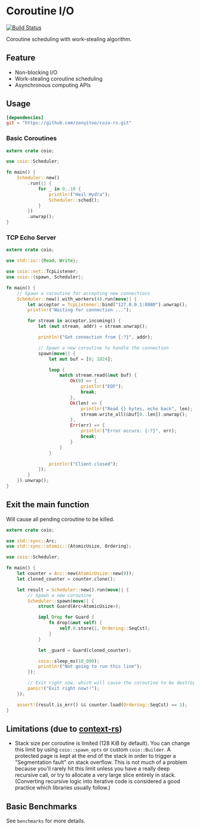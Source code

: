 # Coroutine I/O

[![Build Status](https://travis-ci.org/zonyitoo/coio-rs.svg?branch=master)](https://travis-ci.org/zonyitoo/coio-rs)

Coroutine scheduling with work-stealing algorithm.

## Feature

* Non-blocking I/O
* Work-stealing coroutine scheduling
* Asynchronous computing APIs

## Usage

```toml
[dependencies]
git = "https://github.com/zonyitoo/coio-rs.git"
```

### Basic Coroutines

```rust
extern crate coio;

use coio::Scheduler;

fn main() {
    Scheduler::new()
        .run(|| {
            for _ in 0..10 {
                println!("Heil Hydra");
                Scheduler::sched();
            }
        })
        .unwrap();
}
```

### TCP Echo Server

```rust
extern crate coio;

use std::io::{Read, Write};

use coio::net::TcpListener;
use coio::{spawn, Scheduler};

fn main() {
    // Spawn a coroutine for accepting new connections
    Scheduler::new().with_workers(4).run(move|| {
        let acceptor = TcpListener::bind("127.0.0.1:8080").unwrap();
        println!("Waiting for connection ...");

        for stream in acceptor.incoming() {
            let (mut stream, addr) = stream.unwrap();

            println!("Got connection from {:?}", addr);

            // Spawn a new coroutine to handle the connection
            spawn(move|| {
                let mut buf = [0; 1024];

                loop {
                    match stream.read(&mut buf) {
                        Ok(0) => {
                            println!("EOF");
                            break;
                        },
                        Ok(len) => {
                            println!("Read {} bytes, echo back", len);
                            stream.write_all(&buf[0..len]).unwrap();
                        },
                        Err(err) => {
                            println!("Error occurs: {:?}", err);
                            break;
                        }
                    }
                }

                println!("Client closed");
            });
        }
    }).unwrap();
}
```

## Exit the main function

Will cause all pending coroutine to be killed.

```rust
extern crate coio;

use std::sync::Arc;
use std::sync::atomic::{AtomicUsize, Ordering};

use coio::Scheduler;

fn main() {
    let counter = Arc::new(AtomicUsize::new(0));
    let cloned_counter = counter.clone();

    let result = Scheduler::new().run(move|| {
        // Spawn a new coroutine
        Scheduler::spawn(move|| {
            struct Guard(Arc<AtomicUsize>);

            impl Drop for Guard {
                fn drop(&mut self) {
                    self.0.store(1, Ordering::SeqCst);
                }
            }

            let _guard = Guard(cloned_counter);

            coio::sleep_ms(10_000);
            println!("Not going to run this line");
        });

        // Exit right now, which will cause the coroutine to be destroyed.
        panic!("Exit right now!!");
    });

    assert!(result.is_err() && counter.load(Ordering::SeqCst) == 1);
}
```

## Limitations (due to [context-rs](https://github.com/zonyitoo/context-rs))

* Stack size per coroutine is limited (128 KiB by default). You can change this
  limit by using `coio::spawn_opts` or custom `coio::Builder`. A protected page
  is kept at the end of the stack in order to trigger a "Segmentation fault" on
  stack overflow. This is not much of a problem because you'll rarely hit this
  limit unless you have a really deep recursive call, or try to allocate a very
  large slice entirely in stack. (Converting recursive logic into iterative
  code is considered a good practice which libraries usually follow.)

## Basic Benchmarks

See `benchmarks` for more details.
